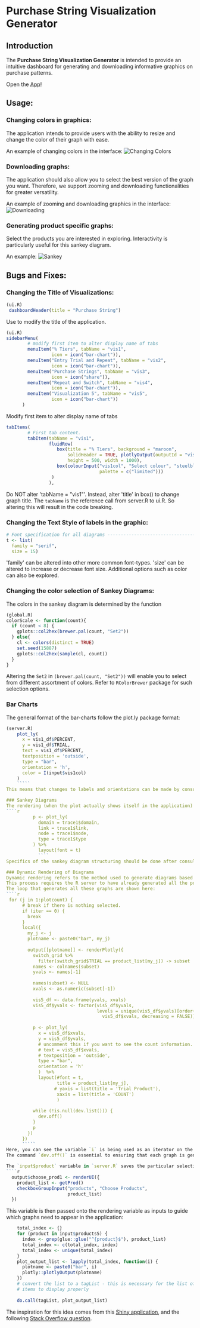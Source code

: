 # Purchase String Visualization Generator
## Introduction
The **Purchase String Visualization Generator** is intended to provide an intuitive dashboard for generating and downloading informative graphics on purchase patterns.

Open the [App](https://edwardhuh.shinyapps.io/purchase_string_visualization/)!

## Usage:
### **Changing colors in graphics:**
The application intends to provide users with the ability to resize and change the color of their graph with ease. 

An example of changing colors in the interface:
![Changing Colors](changingcolors.gif)
### **Downloading graphs:**
The application should also allow you to select the best version of the graph you want. Therefore, we support zooming and downloading functionalities for greater versatility.

An example of zooming and downloading graphics in the interface:
![Downloading](downloading.gif)
### **Generating product specific graphs:**
Select the products you are interested in exploring. Interactivity is particularly useful for this sankey diagram.

An example:
![Sankey](sankey.gif)




## Bugs and Fixes:
### Changing the Title of Visualizations:
````r
(ui.R)
 dashboardHeader(title = "Purchase String")
 ````
Use to modify the title of the application.

````r
(ui.R)
sidebarMenu(
        # modify first item to alter display name of tabs
        menuItem("% Tiers", tabName = "vis1", 
                 icon = icon("bar-chart")),
        menuItem("Entry Trial and Repeat", tabName = "vis2", 
                 icon = icon("bar-chart")),
        menuItem("Purchase Strings", tabName = "vis3", 
                 icon = icon("share")),
        menuItem("Repeat and Switch", tabName = "vis4", 
                 icon = icon("bar-chart")),
        menuItem("Visualization 5", tabName = "vis5", 
                 icon = icon("bar-chart"))
      )
````
Modify first item to alter display name of tabs

````r
tabItems(
        # First tab content. 
        tabItem(tabName = "vis1",
                fluidRow(
                   box(title = "% Tiers", background = "maroon", 
                       solidHeader = TRUE, plotlyOutput(outputId = "vis1plot"),
                       height = 500, width = 1000),
                   box(colourInput("vis1col", "Select colour", "steelblue", 
                                   palette = c("limited")))
                 )
                ),
````
Do NOT alter 'tabName = "vis1"'. Instead, alter 'title' in box() to change graph title.
The `tabName` is the reference call from server.R to ui.R. So altering this will result in the code breaking.

### Changing the Text Style of labels in the graphic:
````r
# Font specification for all diagrams -----------------------------------------
t <- list(
  family = "serif",
  size = 15)
````
'family' can be altered into other more common font-types.
'size' can be altered to increase or decrease font size.
Additional options such as color can also be explored.

### Changing the color selection of Sankey Diagrams:

The colors in the sankey diagram is determined by the function 
````r
(global.R)
colorScale <- function(count){
  if (count < 8) {
    gplots::col2hex(brewer.pal(count, "Set2"))
  } else{
    cl <- colors(distinct = TRUE)
    set.seed(15887)
    gplots::col2hex(sample(cl, count))
  }
}
````
Altering the `Set2` in `(brewer.pal(count, "Set2"))` will enable you to select from different assortment of colors. Refer to `RColorBrewer` package for such selection options.

### Bar Charts
The general format of the bar-charts follow the plot.ly package format:
````r
(server.R)
    plot_ly(
      x = vis1_df$PERCENT,
      y = vis1_df$TRIAL,
      text = vis1_df$PERCENT,
      textposition = 'outside',
      type = "bar",
      orientation = 'h',
      color = I(input$vis1col)
    ) 
    `````
This means that changes to labels and orientations can be made by consulting documentation in the `plotly` package, or the [Plotly website for Bar charts](https://plot.ly/r/bar-charts/). 

### Sankey Diagrams
The rendering (when the plot actually shows itself in the application) is done by the `renderPlotly` function.
````r
          p <- plot_ly(
            domain = trace1$domain,
            link = trace1$link,
            node = trace1$node,
            type = trace1$type
          ) %>%
            layout(font = t)
            ````
Specifics of the sankey diagram structuring should be done after consulting the (Plotly website on Sankey diagrams)[https://plot.ly/r/sankey-diagram/].

### Dynamic Rendering of Diagrams
Dynamic rendering refers to the method used to generate diagrams based on user input in visualization 3 and 5. 
This process requires the R server to have already generated all the possible graphics, and spit them out on-demand.
The loop that generates all these graphs are shown here:
````r
 for (j in 1:plotcount) {
      # break if there is nothing selected.
      if (iter == 0) {
        break
      }
      local({
        my_j <- j
        plotname <- paste0("bar", my_j)
        
        output[[plotname]] <- renderPlotly({
          switch_grid %>%
            filter(switch_grid$TRIAL == product_list[my_j]) -> subset
          names <- colnames(subset)
          yvals <- names[-1]
          
          names(subset) <- NULL
          xvals <- as.numeric(subset[-1])
          
          vis5_df <- data.frame(yvals, xvals)
          vis5_df$yvals <- factor(vis5_df$yvals, 
                                  levels = unique(vis5_df$yvals)[order(
                                    vis5_df$xvals, decreasing = FALSE)])
          
          p <- plot_ly(
            x = vis5_df$xvals,
            y = vis5_df$yvals,
            # uncomment this if you want to see the count information.
            # text = vis5_df$xvals,
            # textposition = 'outside',
            type = "bar",
            orientation = 'h'
            )  %>%
            layout(#font = t,
                   title = product_list[my_j],
                  # yaxis = list(title = 'Trial Product'),
                   xaxis = list(title = 'COUNT')
                   )
          
          while (!is.null(dev.list())) {
            dev.off()
          }  
          p
        })
      })
      `````
Here, you can see the variable `i` is being used as an iterator on the number of products that are used in the input file. Then, each plot is saved in a global variable called `output` in the form of `output[[plotname]]`.
The command `dev.off()` is essential to ensuring that each graph is generated independently from each other. For more information, please consult the [documentation](https://www.rdocumentation.org/packages/imguR/versions/0.1.5/topics/dev.off).

The `input$product` variable in `server.R` saves the particular selection that is made by the user.
````r
  output$choose_prod1 <- renderUI({
    product_list <- getProd()
    checkboxGroupInput("products", "Choose Products", 
                       product_list)
  })
  ````
This variable is then passed onto the rendering variable as inputs to guide which graphs need to appear in the application:
````r
    total_index <- {}
    for (product in input$products5) {
      index <- grep(glue::glue("^{product}$"), product_list)
      total_index <- c(total_index, index)
      total_index <- unique(total_index)
    }
    plot_output_list <- lapply(total_index, function(i) {
      plotname <- paste0("bar", i)
      plotly::plotlyOutput(plotname)
    })
    # convert the list to a tagList - this is necessary for the list of
    # items to display properly
    
    do.call(tagList, plot_output_list)
````
The inspiration for this idea comes from this [Shiny application](https://gist.github.com/wch/5436415/),
and the following [Stack Overflow question](https://stackoverflow.com/questions/44550521/r-shiny-how-to-loop-output-plotly-graphs).

